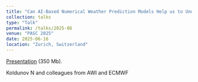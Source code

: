```yaml
---
title: "Can AI-Based Numerical Weather Prediction Models Help us to Understand Future Climate?"
collection: talks
type: "Talk"
permalink: /talks/2025-06
venue: "PASC 2025"
date: 2025-06-16
location: "Zurich, Switzerland"
---
```


<i class="fas fa-file-powerpoint"></i> [Presentation](https://nextcloud.awi.de/s/gZJXTtMjXzAi6jc) (350 Mb). 

Koldunov N and colleagues from AWI and ECMWF 